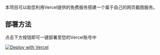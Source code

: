 本项目可以助您利用Vercel提供的免费服务搭建一个属于自己的网页截图服务。

## 部署方法

点击下方按钮即可一键部署至您的Vercel账号中

[![Deploy with Vercel](https://vercel.com/button)](https://vercel.com/new/clone?repository-url=https%3A%2F%2Fgithub.com%2Fsusc%2Fvercel-web-screenshot)